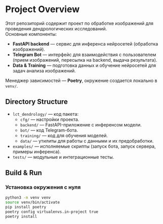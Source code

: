 # Project Overview
Этот репозиторий содержит проект по обработке изображений для проведения дендрологических исследований.  
Основные компоненты:
- **FastAPI backend** — сервис для инференса нейросетей (обработка изображений).
- **Telegram Bot** — интерфейс для взаимодействия с пользователем (прием изображений, пересылка на backend, выдача результата).
- **Data & Training** — подготовка данных и обучение нейросетей для задач анализа изображений.

Менеджер зависимостей — **Poetry**, окружение создается локально в `venv/`.  

## Directory Structure
- `lct_dendrology/` — код пакета:
  - `cfg/` — настройки проекта.
  - `backend/` — FastAPI-приложение с инференсом модели.
  - `bot/` — код Telegram-бота.
  - `training/` — код для обучения моделей.
  - `data/` — утилиты для работы с данными и их предобработки.
- `examples/` — исполняемые скрипты (запуск бота, запуск сервера, примеры инференса).
- `tests/` — модульные и интеграционные тесты.

## Build & Run
### Установка окружения с нуля
```bash
python3 -m venv venv
source venv/bin/activate
pip install poetry
poetry config virtualenvs.in-project true
poetry install
